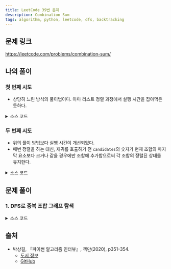 ```yaml
---
title: LeetCode 39번 문제
description: Combination Sum
tags: algorithm, python, leetcode, dfs, backtracking
---
```


## 문제 링크

https://leetcode.com/problems/combination-sum/

## 나의 풀이

### 첫 번째 시도

- 상당히 느린 방식의 풀이법이다. 아마 리스트 정렬 과정에서 실행 시간을 잡아먹은 듯하다.

<details>
<summary>소스 코드</summary>
<div markdown="1">

```python
from typing import List


class MySolution1:
    def combinationSum(self, candidates: List[int], target: int) -> List[List[int]]:
        def dfs(curr, comb=[]):
            if curr == target:
                if sorted(comb) not in result:
                    result.append(comb)
                return
            if curr > target:
                return

            for num in candidates:
                selected = comb[:]
                selected.append(num)
                dfs(curr + num, selected)

        # candidates가 정렬이 되어있지 않으면
        # result의 순서가 올바르지 않아 오답 처리
        candidates.sort()

        result = []
        dfs(0)
        return result
```

</div>
</details>

### 두 번째 시도

- 위의 풀이 방법보다 실행 시간이 개선되었다.
- 매번 정렬을 하는 대신, 재귀를 호출하기 전 `candidates`의 숫자가 현재 조합의 마지막 요소보다 크거나 같을 경우에만 조합에 추가함으로써 각 조합의 정렬된 상태를 유지한다.

<details>
<summary>소스 코드</summary>
<div markdown="1">

```python
from typing import List


class MySolution2:
    def combinationSum(self, candidates: List[int], target: int) -> List[List[int]]:
        def dfs(curr, comb=[]):
            if curr == target:
                if comb not in result:
                    result.append(comb)
                return
            if curr > target:
                return

            for num in candidates:
                if comb and num < comb[-1]:
                    continue
                selected = comb[:]
                selected.append(num)
                dfs(curr + num, selected)

        result = []
        dfs(0)
        return result
```

</div>
</details>

## 문제 풀이

### 1. DFS로 중복 조합 그래프 탐색

<details>
<summary>소스 코드</summary>
<div markdown="1">

```python
from typing import List


class Solution1:
    def combinationSum(self, candidates: List[int], target: int) -> List[List[int]]:
        result = []

        def dfs(csum, index, path):
            # 종료 조건
            if csum < 0:
                return
            if csum == 0:
                result.append(path)
                return

            # 자신부터 하위 원소까지의 나열 재귀 호출
            # 순열과는 다르게 항상 처음부터 시작할 필요가 없음
            # 만약 순열이라면 매번 탐색을 처음부터 수행하기 때문에
            # 두 번째 인자로 i 대신 0을 기입해야 함
            for i in range(index, len(candidates)):
                dfs(csum - candidates[i], i, path + [candidates[i]])

        dfs(target, 0, [])
        return result
```

</div>
</details>

## 출처

- 박상길, 『파이썬 알고리즘 인터뷰』, 책만(2020), p351-354.
  - [도서 정보](https://www.onlybook.co.kr/entry/algorithm-interview)
  - [GitHub](https://github.com/onlybooks/algorithm-interview)
